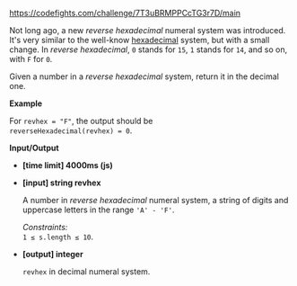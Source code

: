 https://codefights.com/challenge/7T3uBRMPPCcTG3r7D/main
<p>Not long ago, a new <em>reverse hexadecimal</em> numeral system was introduced. It's very similar to the well-know <a href="https://en.wikipedia.org/wiki/Hexadecimal">hexadecimal</a> system, but with a small change. In <em>reverse hexadecimal</em>, <code>0</code> stands for <code>15</code>, <code>1</code> stands for <code>14</code>, and so on, with <code>F</code> for <code>0</code>.</p>
<p>Given a number in a <em>reverse hexadecimal</em> system, return it in the decimal one.</p>
<p><strong>Example</strong></p>
<p>For <code>revhex = "F"</code>, the output should be<br>
<code>reverseHexadecimal(revhex) = 0</code>.</p>
<p><strong>Input/Output</strong></p>
<ul>
<li><strong>[time limit] 4000ms (js)</strong></li>
</ul>
<ul>
<li>
<p><strong>[input] string revhex</strong></p>
<p>A number in <em>reverse hexadecimal</em> numeral system, a string of digits and uppercase letters in the range <code>'A' - 'F'</code>.</p>
<p><em>Constraints:</em><br>
<code>1 ≤ s.length ≤ 10</code>.</p>
</li>
<li>
<p><strong>[output] integer</strong></p>
<p><code>revhex</code> in decimal numeral system.</p>
</li>
</ul>
